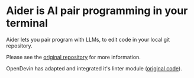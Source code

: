 # Aider is AI pair programming in your terminal

Aider lets you pair program with LLMs,
to edit code in your local git repository.

Please see the [original repository](https://github.com/paul-gauthier/aider) for more information.

OpenDevin has adapted and integrated it's linter module ([original code](https://github.com/paul-gauthier/aider/blob/main/aider/linter.py)).